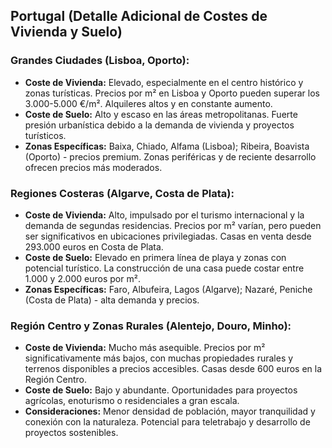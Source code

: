 ## Portugal (Detalle Adicional de Costes de Vivienda y Suelo)

### Grandes Ciudades (Lisboa, Oporto):

*   **Coste de Vivienda:** Elevado, especialmente en el centro histórico y zonas turísticas. Precios por m² en Lisboa y Oporto pueden superar los 3.000-5.000 €/m². Alquileres altos y en constante aumento.
*   **Coste de Suelo:** Alto y escaso en las áreas metropolitanas. Fuerte presión urbanística debido a la demanda de vivienda y proyectos turísticos.
*   **Zonas Específicas:** Baixa, Chiado, Alfama (Lisboa); Ribeira, Boavista (Oporto) - precios premium. Zonas periféricas y de reciente desarrollo ofrecen precios más moderados.

### Regiones Costeras (Algarve, Costa de Plata):

*   **Coste de Vivienda:** Alto, impulsado por el turismo internacional y la demanda de segundas residencias. Precios por m² varían, pero pueden ser significativos en ubicaciones privilegiadas. Casas en venta desde 293.000 euros en Costa de Plata.
*   **Coste de Suelo:** Elevado en primera línea de playa y zonas con potencial turístico. La construcción de una casa puede costar entre 1.000 y 2.000 euros por m².
*   **Zonas Específicas:** Faro, Albufeira, Lagos (Algarve); Nazaré, Peniche (Costa de Plata) - alta demanda y precios.

### Región Centro y Zonas Rurales (Alentejo, Douro, Minho):

*   **Coste de Vivienda:** Mucho más asequible. Precios por m² significativamente más bajos, con muchas propiedades rurales y terrenos disponibles a precios accesibles. Casas desde 600 euros en la Región Centro.
*   **Coste de Suelo:** Bajo y abundante. Oportunidades para proyectos agrícolas, enoturismo o residenciales a gran escala.
*   **Consideraciones:** Menor densidad de población, mayor tranquilidad y conexión con la naturaleza. Potencial para teletrabajo y desarrollo de proyectos sostenibles.

